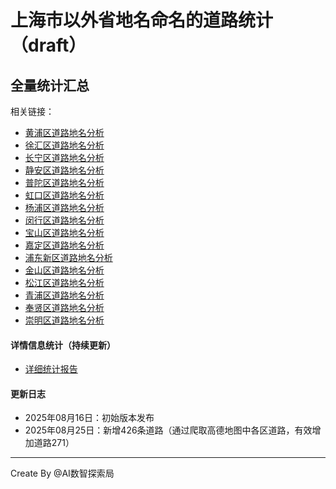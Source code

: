# 上海市以外省地名命名的道路统计（draft）

## 全量统计汇总
相关链接：
- [黄浦区道路地名分析](by_district/黄浦区.md)
- [徐汇区道路地名分析](by_district/徐汇区.md) 
- [长宁区道路地名分析](by_district/长宁区.md)
- [静安区道路地名分析](by_district/静安区.md)
- [普陀区道路地名分析](by_district/普陀区.md)
- [虹口区道路地名分析](by_district/虹口区.md)
- [杨浦区道路地名分析](by_district/杨浦区.md)
- [闵行区道路地名分析](by_district/闵行区.md)
- [宝山区道路地名分析](by_district/宝山区.md)
- [嘉定区道路地名分析](by_district/嘉定区.md)
- [浦东新区道路地名分析](by_district/浦东新区.md)
- [金山区道路地名分析](by_district/金山区.md)
- [松江区道路地名分析](by_district/松江区.md)
- [青浦区道路地名分析](by_district/青浦区.md)
- [奉贤区道路地名分析](by_district/奉贤区.md)
- [崇明区道路地名分析](by_district/崇明区.md)

#### 详情信息统计（持续更新）
- [详细统计报告](detail_analytics.md)

#### 更新日志
- 2025年08月16日：初始版本发布
- 2025年08月25日：新增426条道路（通过爬取高德地图中各区道路，有效增加道路271）

-----
Create By @AI数智探索局